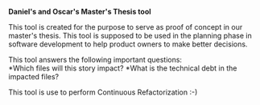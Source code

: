 **Daniel's and Oscar's Master's Thesis tool**

This tool is created for the purpose to serve as proof of concept in our master's thesis. This tool is supposed
to be used in the planning phase in software development to help product owners to make better decisions.

This tool answers the following important questions:  
*Which files will this story impact?
*What is the technical debt in the impacted files?

This tool is use to perform Continuous Refactorization :-)



